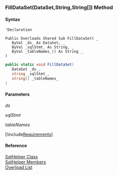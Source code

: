 ﻿### FillDataSet(DataSet,String,String\[\]) Method

#### Syntax

```vbnet
'Declaration

Public Overloads Shared Sub FillDataSet( _
   ByVal _ds_ As DataSet, _
   ByVal _sqlStmt_ As String, _
   ByVal _tableNames_() As String _
) 
```

```csharp
public static void FillDataSet( 
   DataSet _ds_,
   string _sqlStmt_,
   string[] _tableNames_
)
```

#### Parameters

_ds_

_sqlStmt_

_tableNames_

[!include[Requirements](../partials/requirements.md)]

#### Reference

[SqlHelper Class](FChoice.Common~FChoice.Common.Data.SqlHelper.md)  
[SqlHelper Members](FChoice.Common~FChoice.Common.Data.SqlHelper_members.md)  
[Overload List](FChoice.Common~FChoice.Common.Data.SqlHelper~FillDataSet.md)
